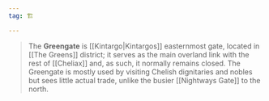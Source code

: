 ```yaml
---
tag: 🏗️

---
```

> The **Greengate** is [[Kintargo|Kintargos]] easternmost gate, located in [[The Greens]] district; it serves as the main overland link with the rest of [[Cheliax]] and, as such, it normally remains closed. The Greengate is mostly used by visiting Chelish dignitaries and nobles but sees little actual trade, unlike the busier [[Nightways Gate]] to the north.








